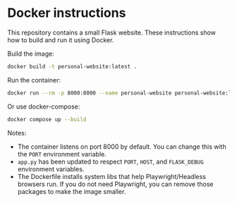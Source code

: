 # Docker instructions

This repository contains a small Flask website. These instructions show how to build and run it using Docker.

Build the image:

```bash
docker build -t personal-website:latest .
```

Run the container:

```bash
docker run --rm -p 8000:8000 --name personal-website personal-website:latest
```

Or use docker-compose:

```bash
docker compose up --build
```

Notes:
- The container listens on port 8000 by default. You can change this with the `PORT` environment variable.
- `app.py` has been updated to respect `PORT`, `HOST`, and `FLASK_DEBUG` environment variables.
- The Dockerfile installs system libs that help Playwright/Headless browsers run. If you do not need Playwright, you can remove those packages to make the image smaller.
